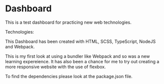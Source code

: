 # Dashboard
This is a test dashboard for practicing new web technologies.

Technologies:

This Dashboard has been created with HTML, SCSS, TypeScript, NodeJS and Webpack.

This is my first look at using a bundler like Webpack and so was a new learning expereience. It has also been a chance for me to 
try out creating a more responsive website with the use of flexbox.

To find the dependencies please look at the package.json file.



